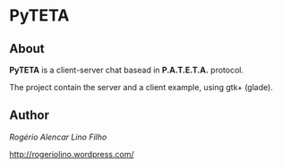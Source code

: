 # PyTETA #


## About ##

**PyTETA** is a client-server chat basead in **P.A.T.E.T.A.** protocol.

The project contain the server and a client example, using gtk+ (glade).


## Author ##

_Rogério Alencar Lino Filho_

http://rogeriolino.wordpress.com/